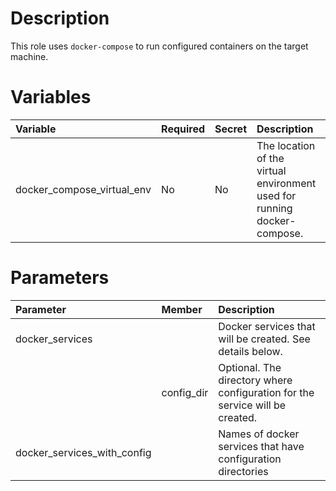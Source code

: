 # Description

This role uses `docker-compose` to run configured containers on the target machine.

# Variables

| Variable                   | Required | Secret | Description                                                              | Default                                  |
|:---------------------------|:---------|:-------|:-------------------------------------------------------------------------|:-----------------------------------------|
| docker_compose_virtual_env | No       | No     | The location of the virtual environment used for running docker-compose. | `"{{ docker_compose_dir }}/.venv/docker` |

# Parameters

| Parameter                   | Member     | Description                                                                   |
|:----------------------------|:-----------|:------------------------------------------------------------------------------|
| docker_services             |            | Docker services that will be created.  See details below.                     |
|                             | config_dir | Optional.  The directory where configuration for the service will be created. |
| docker_services_with_config |            | Names of docker services that have configuration directories                  |
